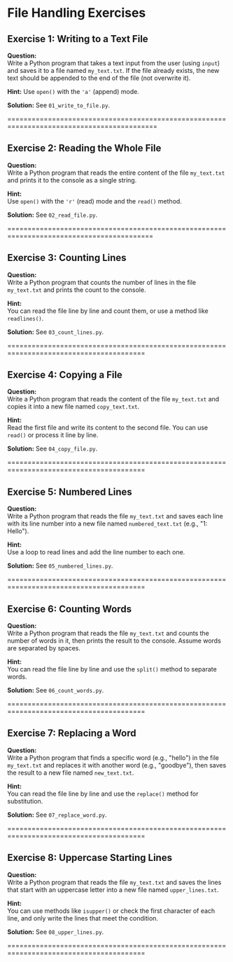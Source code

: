 # File Handling Exercises

## Exercise 1: Writing to a Text File
**Question:**  
Write a Python program that takes a text input from the user (using `input`) and saves it to a file named `my_text.txt`. If the file already exists, the new text should be appended to the end of the file (not overwrite it).

**Hint:** Use `open()` with the `'a'` (append) mode.

**Solution:** See `01_write_to_file.py`.

===========================================================================================

## Exercise 2: Reading the Whole File
**Question:**  
Write a Python program that reads the entire content of the file `my_text.txt` and prints it to the console as a single string.

**Hint:**  
Use `open()` with the `'r'` (read) mode and the `read()` method.

**Solution:** See `02_read_file.py`.

==========================================================================================

## Exercise 3: Counting Lines
**Question:**  
Write a Python program that counts the number of lines in the file `my_text.txt` and prints the count to the console.

**Hint:**  
You can read the file line by line and count them, or use a method like `readlines()`.

**Solution:** See `03_count_lines.py`.

========================================================================================

## Exercise 4: Copying a File
**Question:**  
Write a Python program that reads the content of the file `my_text.txt` and copies it into a new file named `copy_text.txt`.

**Hint:**  
Read the first file and write its content to the second file. You can use `read()` or process it line by line.

**Solution:** See `04_copy_file.py`.

========================================================================================

## Exercise 5: Numbered Lines
**Question:**  
Write a Python program that reads the file `my_text.txt` and saves each line with its line number into a new file named `numbered_text.txt` (e.g., "1: Hello").

**Hint:**  
Use a loop to read lines and add the line number to each one.

**Solution:** See `05_numbered_lines.py`.

========================================================================================

## Exercise 6: Counting Words
**Question:**  
Write a Python program that reads the file `my_text.txt` and counts the number of words in it, then prints the result to the console. Assume words are separated by spaces.

**Hint:**  
You can read the file line by line and use the `split()` method to separate words.

**Solution:** See `06_count_words.py`.

========================================================================================

## Exercise 7: Replacing a Word
**Question:**  
Write a Python program that finds a specific word (e.g., "hello") in the file `my_text.txt` and replaces it with another word (e.g., "goodbye"), then saves the result to a new file named `new_text.txt`.

**Hint:**  
You can read the file line by line and use the `replace()` method for substitution.

**Solution:** See `07_replace_word.py`.

========================================================================================

## Exercise 8: Uppercase Starting Lines
**Question:**  
Write a Python program that reads the file `my_text.txt` and saves the lines that start with an uppercase letter into a new file named `upper_lines.txt`.

**Hint:**  
You can use methods like `isupper()` or check the first character of each line, and only write the lines that meet the condition.

**Solution:** See `08_upper_lines.py`.

========================================================================================
